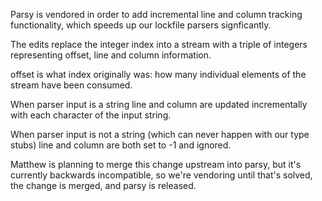 Parsy is vendored in order to add incremental line and column tracking functionality, which speeds up our lockfile parsers signficantly.

The edits replace the integer index into a stream with a triple of integers representing offset, line and column information.

offset is what index originally was: how many individual elements of the stream have been consumed.

When parser input is a string line and column are updated incrementally with each character of the input string.

When parser input is not a string (which can never happen with our type stubs) line and column are both set to -1 and ignored.

Matthew is planning to merge this change upstream into parsy, but it's currently backwards incompatible, so we're vendoring until
that's solved, the change is merged, and parsy is released.
